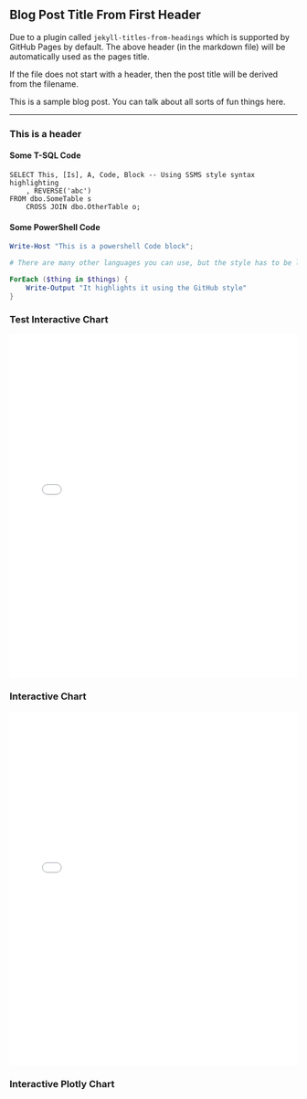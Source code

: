 ## Blog Post Title From First Header

Due to a plugin called `jekyll-titles-from-headings` which is supported by GitHub Pages by default. The above header (in the markdown file) will be automatically used as the pages title.

If the file does not start with a header, then the post title will be derived from the filename.

This is a sample blog post. You can talk about all sorts of fun things here.

---

### This is a header


#### Some T-SQL Code

```tsql
SELECT This, [Is], A, Code, Block -- Using SSMS style syntax highlighting
    , REVERSE('abc')
FROM dbo.SomeTable s
    CROSS JOIN dbo.OtherTable o;
```

#### Some PowerShell Code

```powershell
Write-Host "This is a powershell Code block";

# There are many other languages you can use, but the style has to be loaded first

ForEach ($thing in $things) {
    Write-Output "It highlights it using the GitHub style"
}
```

### Test Interactive Chart

<iframe src="/charts/capacity_chart.html" width="100%" height="600" style="border:none;"></iframe>

### Interactive Chart

<iframe src="/assets/chart.html" width="100%" height="620" frameborder="0"></iframe>

### Interactive Plotly Chart

<div id="my-chart" style="width: 100%; height: 500px;"></div>

<script src="https://cdn.plot.ly/plotly-latest.min.js"></script>
<script>
  const dates = [];
  const values = [];
  const startDate = new Date("2023-01-01");

  for (let i = 0; i < 90; i++) {
    const date = new Date(startDate);
    date.setDate(startDate.getDate() + i);
    dates.push(date.toISOString().split('T')[0]);
    values.push(Math.floor(Math.random() * 100));
  }

  const trace = {
    x: dates,
    y: values,
    type: 'bar',
    marker: { color: 'steelblue' }
  };

  const layout = {
    title: "Time Series Bar Chart with Zoom",
    xaxis: {
      rangeselector: {
        buttons: [
          { count: 7, label: '1w', step: 'day', stepmode: 'backward' },
          { count: 1, label: '1m', step: 'month', stepmode: 'backward' },
          { step: 'all' }
        ]
      },
      rangeslider: { visible: true },
      type: 'date'
    },
    yaxis: { title: "Random Value" }
  };

  Plotly.newPlot('my-chart', [trace], layout);
</script>


